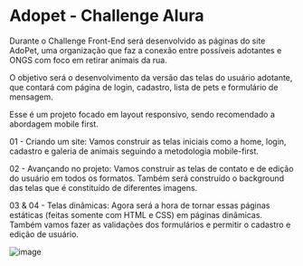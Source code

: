 # Adopet - Challenge Alura

Durante o Challenge Front-End será desenvolvido as páginas do site AdoPet, uma organização que faz a conexão entre possíveis adotantes e ONGS com foco em retirar animais da rua.

O objetivo será o desenvolvimento da versão das telas do usuário adotante, que contará com página de login, cadastro, lista de pets e formulário de mensagem.

Esse é um projeto focado em layout responsivo, sendo recomendado a abordagem mobile first.

01 - Criando um site: Vamos construir as telas iniciais como a home, login, cadastro e galeria de animais seguindo a metodologia mobile-first.

02 - Avançando no projeto: Vamos construir as telas de contato e de edição do usuário em todos os formatos. Também será construído o background das telas que é constituído de diferentes imagens.

03 & 04 - Telas dinâmicas: Agora será a hora de tornar essas páginas estáticas (feitas somente com HTML e CSS) em páginas dinâmicas. Também vamos fazer as validações dos formulários e permitir o cadastro e edição de usuário.


![image](https://user-images.githubusercontent.com/82127044/177815806-ac788a9f-f718-440d-bb45-29dd6594816d.png)
